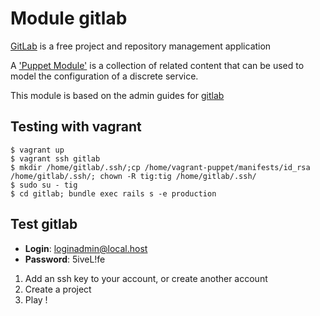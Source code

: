 # Module gitlab

[GitLab](http://gitlabhq.com) is a free project and repository management application

A ['Puppet Module'](http://docs.puppetlabs.com/learning/modules1.html#modules)
is a collection of related content that can be used to model the configuration
of a discrete service.

This module is based on the admin guides for [gitlab](https://github.com/gitlabhq/gitlabhq/wiki)

## Testing with vagrant

    $ vagrant up
    $ vagrant ssh gitlab
    $ mkdir /home/gitlab/.ssh/;cp /home/vagrant-puppet/manifests/id_rsa /home/gitlab/.ssh/; chown -R tig:tig /home/gitlab/.ssh/
    $ sudo su - tig
    $ cd gitlab; bundle exec rails s -e production

## Test gitlab
- **Login**: loginadmin@local.host
- **Password**: 5iveL!fe

1. Add an ssh key to your account, or create another account
2. Create a project
3. Play !
